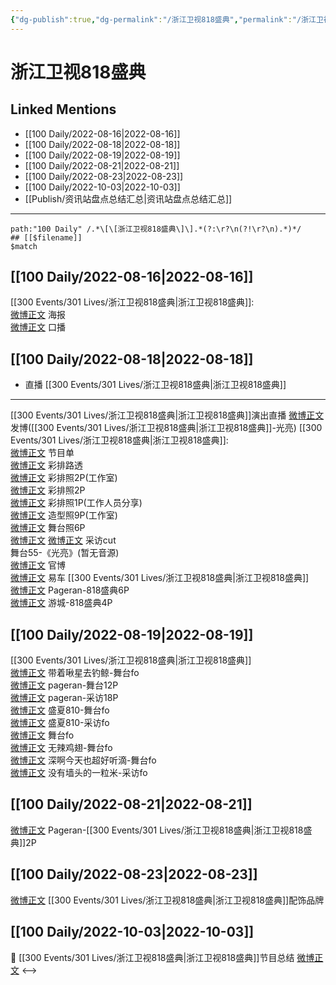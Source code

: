 ```yaml
---
{"dg-publish":true,"dg-permalink":"/浙江卫视818盛典","permalink":"/浙江卫视818盛典/","created":"2022-12-07T16:05:19.000+08:00","updated":"2023-04-10T16:24:46.000+08:00"}
---
```


# 浙江卫视818盛典

## Linked Mentions
- [[100 Daily/2022-08-16\|2022-08-16]]
- [[100 Daily/2022-08-18\|2022-08-18]]
- [[100 Daily/2022-08-19\|2022-08-19]]
- [[100 Daily/2022-08-21\|2022-08-21]]
- [[100 Daily/2022-08-23\|2022-08-23]]
- [[100 Daily/2022-10-03\|2022-10-03]]
- [[Publish/资讯站盘点总结汇总\|资讯站盘点总结汇总]]


---

```expander
path:"100 Daily" /.*\[\[浙江卫视818盛典\]\].*(?:\r?\n(?!\r?\n).*)*/
## [[$filename]]
$match
```
## [[100 Daily/2022-08-16\|2022-08-16]]
[[300 Events/301 Lives/浙江卫视818盛典\|浙江卫视818盛典]]:  
[微博正文](https://m.weibo.cn/5766335093/4803030636300749) 海报  
[微博正文](https://m.weibo.cn/5766335093/4803039464262405) 口播
## [[100 Daily/2022-08-18\|2022-08-18]]
  - 直播 [[300 Events/301 Lives/浙江卫视818盛典\|浙江卫视818盛典]]
---
[[300 Events/301 Lives/浙江卫视818盛典\|浙江卫视818盛典]]演出直播
[微博正文](https://m.weibo.cn/1736988591/4803960362503865) 发博([[300 Events/301 Lives/浙江卫视818盛典\|浙江卫视818盛典]]-光亮)
[[300 Events/301 Lives/浙江卫视818盛典\|浙江卫视818盛典]]:  
[微博正文](https://m.weibo.cn/5766335093/4803830921823440) 节目单  
[微博正文](https://m.weibo.cn/2110705772/4803769605295338) 彩排路透  
[微博正文](https://m.weibo.cn/7478855230/4803747609582688) 彩排照2P(工作室)  
[微博正文](https://m.weibo.cn/5766335093/4803768346741780) 彩排照2P  
[微博正文](https://m.weibo.cn/1846843604/4803938895535742) 彩排照1P(工作人员分享)  
[微博正文](https://m.weibo.cn/7478855230/4803931529809642) 造型照9P(工作室)  
[微博正文](https://m.weibo.cn/7478855230/4803961712804453) 舞台照6P  
[微博正文](https://m.weibo.cn/3223747774/4803938613987103) [微博正文](https://m.weibo.cn/6466290670/4803959287712407) 采访cut  
舞台55-《光亮》(暂无音源)  
[微博正文](https://m.weibo.cn/5766335093/4803942708677834) 官博  
[微博正文](https://m.weibo.cn/1912222221/4803950668158580) 易车
[[300 Events/301 Lives/浙江卫视818盛典\|浙江卫视818盛典]]  
[微博正文](https://m.weibo.cn/7633014126/4803946642933659) Pageran-818盛典6P  
[微博正文](https://m.weibo.cn/1801743981/4803931589056396) 游城-818盛典4P
## [[100 Daily/2022-08-19\|2022-08-19]]
[[300 Events/301 Lives/浙江卫视818盛典\|浙江卫视818盛典]]  
[微博正文](https://m.weibo.cn/3246571812/4804209297852476) 带着啾星去钓鲸-舞台fo  
[微博正文](https://m.weibo.cn/7633014126/4804189299671887) pageran-舞台12P  
[微博正文](https://m.weibo.cn/7633014126/4804178964387234) pageran-采访18P  
[微博正文](https://m.weibo.cn/5926328192/4803929920242778) 盛夏810-舞台fo  
[微博正文](https://m.weibo.cn/5926328192/4804088800480359) 盛夏810-采访fo  
[微博正文](https://m.weibo.cn/7633014126/4804123490780170) 舞台fo  
[微博正文](https://m.weibo.cn/7495641082/4803996654764990) 无辣鸡翅-舞台fo  
[微博正文](https://m.weibo.cn/3123996041/4803995589674991) 深啊今天也超好听滴-舞台fo  
[微博正文](https://m.weibo.cn/6341302781/4804111462039622) 没有墙头的一粒米-采访fo

## [[100 Daily/2022-08-21\|2022-08-21]]
[微博正文](https://weibo.com/detail/4804689382868320) Pageran-[[300 Events/301 Lives/浙江卫视818盛典\|浙江卫视818盛典]]2P

## [[100 Daily/2022-08-23\|2022-08-23]]
[微博正文](https://m.weibo.cn/2911940961/4805702504154012) [[300 Events/301 Lives/浙江卫视818盛典\|浙江卫视818盛典]]配饰品牌
## [[100 Daily/2022-10-03\|2022-10-03]]
🌟 [[300 Events/301 Lives/浙江卫视818盛典\|浙江卫视818盛典]]节目总结 [微博正文](https://m.weibo.cn/6466290670/4820520455638250)
<-->